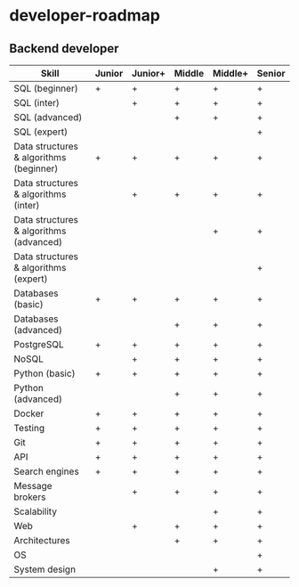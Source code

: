 # developer-roadmap

## Backend developer

| Skill                                    | Junior | Junior+ | Middle | Middle+ | Senior |
|------------------------------------------|--------|---------|--------|---------|--------|
| SQL (beginner)                           | +      | +       | +      | +       | +      |
| SQL (inter)                              |        | +       | +      | +       | +      |
| SQL (advanced)                           |        |         | +      | +       | +      |
| SQL (expert)                             |        |         |        |         | +      |
| Data structures & algorithms (beginner)  | +      | +       | +      | +       | +      |
| Data structures & algorithms (inter)     |        | +       | +      | +       | +      |
| Data structures & algorithms (advanced)  |        |         |        | +       | +      |
| Data structures & algorithms (expert)    |        |         |        |         | +      |
| Databases (basic)                        | +      | +       | +      | +       | +      |
| Databases (advanced)                     |        |         | +      | +       | +      |
| PostgreSQL                               | +      | +       | +      | +       | +      |
| NoSQL                                    |        | +       | +      | +       | +      |
| Python (basic)                           | +      | +       | +      | +       | +      |
| Python (advanced)                        |        |         | +      | +       | +      |
| Docker                                   | +      | +       | +      | +       | +      |
| Testing                                  | +      | +       | +      | +       | +      |
| Git                                      | +      | +       | +      | +       | +      |
| API                                      | +      | +       | +      | +       | +      |
| Search engines                           | +      | +       | +      | +       | +      |
| Message brokers                          |        | +       | +      | +       | +      |
| Scalability                              |        |         |        | +       | +      |
| Web                                      |        | +       | +      | +       | +      |
| Architectures                            |        |         | +      | +       | +      |
| OS                                       |        |         |        |         | +      |
| System design                            |        |         |        | +       | +      |
